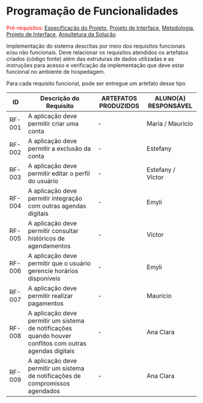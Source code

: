 # Programação de Funcionalidades

<span style="color:red">Pré-requisitos: <a href="2-Especificação do Projeto.md"> Especificação do Projeto</a></span>, <a href="3-Projeto de Interface.md"> Projeto de Interface</a>, <a href="4-Metodologia.md"> Metodologia</a>, <a href="3-Projeto de Interface.md"> Projeto de Interface</a>, <a href="5-Arquitetura da Solução.md"> Arquitetura da Solução</a>

Implementação do sistema descritas por meio dos requisitos funcionais e/ou não funcionais. Deve relacionar os requisitos atendidos os artefatos criados (código fonte) além das estruturas de dados utilizadas e as instruções para acesso e verificação da implementação que deve estar funcional no ambiente de hospedagem.

Para cada requisito funcional, pode ser entregue um artefato desse tipo


|ID    | Descrição do Requisito  | ARTEFATOS PRODUZIDOS | ALUNO(A) RESPONSÁVEL  |
|------|-------------------------|----------------------|------------------------|
|RF-001| A aplicação deve permitir criar uma conta | - |    Maria / Mauricio |
|RF-002| A aplicação deve permitir a exclusão da conta  | - |   Estefany   |
|RF-003| A aplicação deve permitir editar o perfil do usuário | - |    Estefany / Victor   |
|RF-004| A aplicação deve permitir integração com outras agendas digitais | - |  Emyli
|RF-005| A aplicação deve permitir consultar históricos de agendamentos  | - |   Victor   |
|RF-006| A aplicação deve permitir que o usuário gerencie horários disponíveis  | - |   Emyli    |
|RF-007|A aplicação deve permitir realizar pagamentos   | - |    Mauricio  |
|RF-008| A aplicação deve permitir um sistema de notificações quando houver conflitos com outras  agendas digitais   | - |  Ana Clara |
|RF-009| A aplicação deve permitir um sistema de notificações de compromissos agendados  | -|   Ana Clara   |



